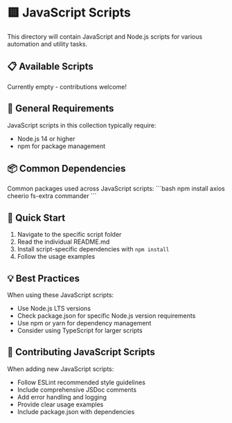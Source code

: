 # 🟨 JavaScript Scripts

This directory will contain JavaScript and Node.js scripts for various automation and utility tasks.

## 📋 Available Scripts

Currently empty - contributions welcome!

## 🔧 General Requirements

JavaScript scripts in this collection typically require:
- Node.js 14 or higher
- npm for package management

## 📦 Common Dependencies

Common packages used across JavaScript scripts:
\`\`\`bash
npm install axios cheerio fs-extra commander
\`\`\`

## 🚀 Quick Start

1. Navigate to the specific script folder
2. Read the individual README.md
3. Install script-specific dependencies with `npm install`
4. Follow the usage examples

## 💡 Best Practices

When using these JavaScript scripts:
- Use Node.js LTS versions
- Check package.json for specific Node.js version requirements
- Use npm or yarn for dependency management
- Consider using TypeScript for larger scripts

## 🤝 Contributing JavaScript Scripts

When adding new JavaScript scripts:
- Follow ESLint recommended style guidelines
- Include comprehensive JSDoc comments
- Add error handling and logging
- Provide clear usage examples
- Include package.json with dependencies
